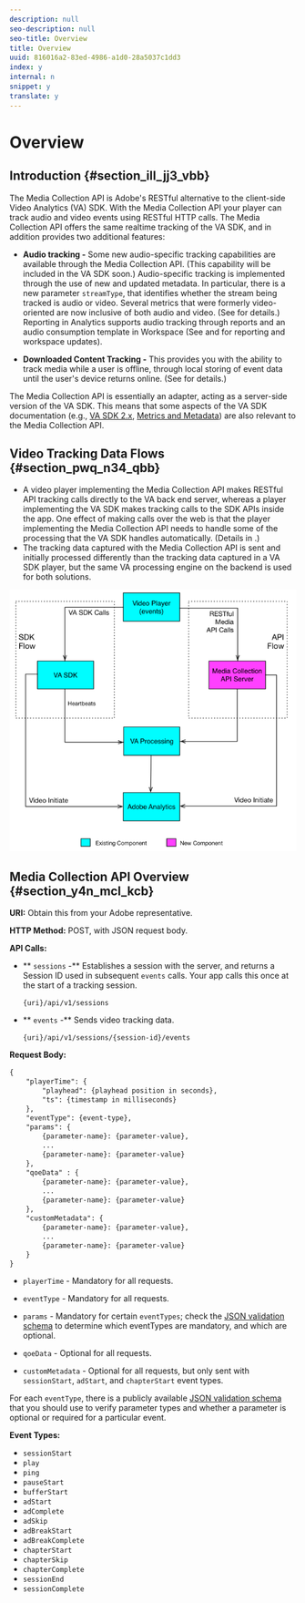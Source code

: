 ```yaml
---
description: null
seo-description: null
seo-title: Overview
title: Overview
uuid: 816016a2-83ed-4986-a1d0-28a5037c1dd3
index: y
internal: n
snippet: y
translate: y
---
```


# Overview

## Introduction {#section_ill_jj3_vbb}

The Media Collection API is Adobe's RESTful alternative to the client-side Video Analytics (VA) SDK. With the Media Collection API your player can track audio and video events using RESTful HTTP calls. The Media Collection API offers the same realtime tracking of the VA SDK, and in addition provides two additional features:

* **Audio tracking -** Some new audio-specific tracking capabilities are available through the Media Collection API. (This capability will be included in the VA SDK soon.) Audio-specific tracking is implemented through the use of new and updated metadata. In particular, there is a new parameter `streamType`, that identifies whether the stream being tracked is audio or video. Several metrics that were formerly video-oriented are now inclusive of both audio and video. (See [](../metrics-and-metadata/metrics-and-metadata.md) for details.) Reporting in Analytics supports audio tracking through reports and an audio consumption template in Workspace (See [](../media-reports/media-reports-enable.md) and [](../media-reports/media-workspace-templates.md) for reporting and workspace updates).

* **Downloaded Content Tracking -** This provides you with the ability to track media while a user is offline, through local storing of event data until the user's device returns online. (See [](../media-collection-api/track-downloaded-content.md) for details.)

The Media Collection API is essentially an adapter, acting as a server-side version of the VA SDK. This means that some aspects of the VA SDK documentation (e.g., [VA SDK 2.x](https://marketing.adobe.com/resources/help/en_US/sc/appmeasurement/hbvideo/js_2.0/c_vhl_feature-js.html), [Metrics and Metadata](https://marketing.adobe.com/resources/help/en_US/sc/appmeasurement/hbvideo/c_vhl_metrics-and-metadata.html)) are also relevant to the Media Collection API.

## Video Tracking Data Flows {#section_pwq_n34_qbb}

* A video player implementing the Media Collection API makes RESTful API tracking calls directly to the VA back end server, whereas a player implementing the VA SDK makes tracking calls to the SDK APIs inside the app. One effect of making calls over the web is that the player implementing the Media Collection API needs to handle some of the processing that the VA SDK handles automatically. (Details in [](../media-collection-api/mc-api-impl/mc-api-impl.md).)
* The tracking data captured with the Media Collection API is sent and initially processed differently than the tracking data captured in a VA SDK player, but the same VA processing engine on the backend is used for both solutions.

<a id="fig_j5j_pln_pbb"></a>

![](assets/col_api_overview_simple.png)

## Media Collection API Overview {#section_y4n_mcl_kcb}

**URI:** Obtain this from your Adobe representative.

**HTTP Method:** POST, with JSON request body.

**API Calls:**

* ** `sessions` -** Establishes a session with the server, and returns a Session ID used in subsequent `events` calls. Your app calls this once at the start of a tracking session. 

  ```
  {uri}/api/v1/sessions
  ```

* ** `events` -** Sends video tracking data. 

  ```
  {uri}/api/v1/sessions/{session-id}/events
  ```

**Request Body:**

```
{ 
    "playerTime": { 
        "playhead": {playhead position in seconds}, 
        "ts": {timestamp in milliseconds} 
    }, 
    "eventType": {event-type}, 
    "params": { 
        {parameter-name}: {parameter-value}, 
        ... 
        {parameter-name}: {parameter-value} 
    }, 
    "qoeData" : { 
        {parameter-name}: {parameter-value}, 
        ... 
        {parameter-name}: {parameter-value} 
    }, 
    "customMetadata": { 
        {parameter-name}: {parameter-value}, 
        ... 
        {parameter-name}: {parameter-value} 
    } 
} 

```

* `playerTime` - Mandatory for all requests.
* `eventType` - Mandatory for all requests. 
* `params` - Mandatory for certain `eventTypes`; check the [JSON validation schema](#concept_rlq_nqp_qbb/section_cpy_3xc_mcb) to determine which eventTypes are mandatory, and which are optional. 

* `qoeData` - Optional for all requests.
* `customMetadata` - Optional for all requests, but only sent with `sessionStart`, `adStart`, and `chapterStart` event types.

For each `eventType`, there is a publicly available [JSON validation schema](#concept_rlq_nqp_qbb/section_cpy_3xc_mcb) that you should use to verify parameter types and whether a parameter is optional or required for a particular event.

**Event Types:**

* `sessionStart`
* `play`
* `ping`
* `pauseStart`
* `bufferStart`
* `adStart` 
* `adComplete` 
* `adSkip` 
* `adBreakStart` 
* `adBreakComplete` 
* `chapterStart`
* `chapterSkip`
* `chapterComplete`
* `sessionEnd`
* `sessionComplete`

